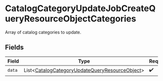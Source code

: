 # CatalogCategoryUpdateJobCreateQueryResourceObjectCategories

Array of catalog categories to update.


## Fields

| Field                                                                                                                  | Type                                                                                                                   | Required                                                                                                               | Description                                                                                                            |
| ---------------------------------------------------------------------------------------------------------------------- | ---------------------------------------------------------------------------------------------------------------------- | ---------------------------------------------------------------------------------------------------------------------- | ---------------------------------------------------------------------------------------------------------------------- |
| `data`                                                                                                                 | List\<[CatalogCategoryUpdateQueryResourceObject](../../models/components/CatalogCategoryUpdateQueryResourceObject.md)> | :heavy_check_mark:                                                                                                     | N/A                                                                                                                    |